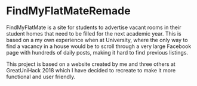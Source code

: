 # FindMyFlatMateRemade
FindMyFlatMate is a site for students to advertise vacant rooms in their student homes that need to be filled for the next academic year.
This is based on a my own experience when at University, where the only way to find a vacancy in a house would be to scroll through a very large
Facebook page with hundreds of daily posts, making it hard to find previous listings.

This project is based on a website created by me and three others at GreatUniHack 2018 which I have decided to recreate to make it more functional
and user friendly.

